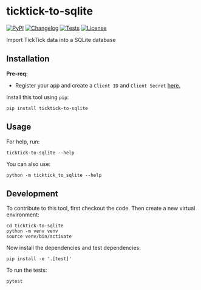 # ticktick-to-sqlite

[![PyPI](https://img.shields.io/pypi/v/ticktick-to-sqlite.svg)](https://pypi.org/project/ticktick-to-sqlite/)
[![Changelog](https://img.shields.io/github/v/release/Scarvy/ticktick-to-sqlite?include_prereleases&label=changelog)](https://github.com/Scarvy/ticktick-to-sqlite/releases)
[![Tests](https://github.com/Scarvy/ticktick-to-sqlite/actions/workflows/test.yml/badge.svg)](https://github.com/Scarvy/ticktick-to-sqlite/actions/workflows/test.yml)
[![License](https://img.shields.io/badge/license-Apache%202.0-blue.svg)](https://github.com/Scarvy/ticktick-to-sqlite/blob/master/LICENSE)

Import TickTick data into a SQLite database

## Installation

**Pre-req:**

- Register your app and create a `Client ID` and `Client Secret` [here.](https://lazeroffmichael.github.io/ticktick-py/#get-started)

Install this tool using `pip`:

    pip install ticktick-to-sqlite

## Usage

For help, run:

    ticktick-to-sqlite --help

You can also use:

    python -m ticktick_to_sqlite --help

## Development

To contribute to this tool, first checkout the code. Then create a new virtual environment:

    cd ticktick-to-sqlite
    python -m venv venv
    source venv/bin/activate

Now install the dependencies and test dependencies:

    pip install -e '.[test]'

To run the tests:

    pytest
